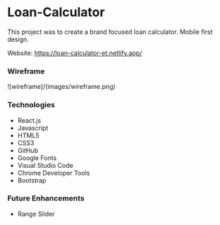 # Loan-Calculator

This project was to create a brand focused loan calculator. Mobile first design. 

Website: https://loan-calculator-et.netlify.app/


### Wireframe

![wireframe]/(images/wireframe.png)

### Technologies

* React.js
* Javascript
* HTML5
* CSS3
* GitHub
* Google Fonts
* Visual Studio Code
* Chrome Developer Tools
* Bootstrap


### Future Enhancements

* Range Slider
